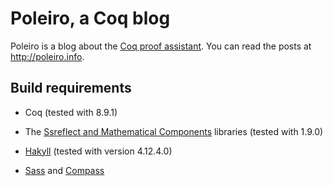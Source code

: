 # Poleiro, a Coq blog

Poleiro is a blog about the [Coq proof assistant][1]. You can read the
posts at http://poleiro.info.

## Build requirements

- Coq (tested with 8.9.1)
- The [Ssreflect and Mathematical Components][2] libraries (tested with 1.9.0)
- [Hakyll][3] (tested with version 4.12.4.0)
- [Sass][4] and [Compass][5]

   [1]: http://coq.inria.fr
   [2]: http://ssr.msr-inria.inria.fr
   [3]: http://jaspervdj.be/hakyll/
   [4]: http://sass-lang.org/
   [5]: http://compass-style.org/
